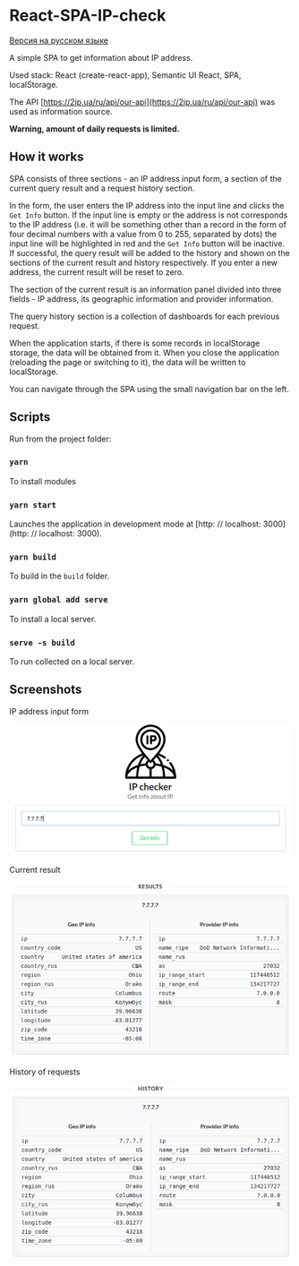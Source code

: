 # React-SPA-IP-check

[Версия на русском языке](README_ru.md)

A simple SPA to get information about IP address.

Used stack: React (create-react-app), Semantic UI React, SPA, localStorage.

The API [https://2ip.ua/ru/api/our-api](https://2ip.ua/ru/api/our-api) was used as information source.

**Warning, amount of daily requests is limited.**

## How it works

SPA consists of three sections - an IP address input form, a section of the current query result and a request history 
section.

In the form, the user enters the IP address into the input line and clicks the `Get Info` button. If the input line is 
empty or the address is not corresponds to the IP address (i.e. it will be something other than a record in the form of 
four decimal numbers with a value from 0 to 255, separated by dots) the input line will be highlighted in red and the 
`Get Info` button will be inactive. If successful, the query result will be added to the history and shown on the 
sections of the current result and history
respectively. If you enter a new address, the current result will be reset to zero.

The section of the current result is an information panel divided into three fields - IP address, its geographic 
information and provider information.

The query history section is a collection of dashboards for each previous request.

When the application starts, if there is some records in localStorage storage, the data will be obtained from it.
When you close the application (reloading the page or switching to it), the data will be written to localStorage.

You can navigate through the SPA using the small navigation bar on the left.

## Scripts

Run from the project folder:

### `yarn`

To install modules

### `yarn start`

Launches the application in development mode at [http: // localhost: 3000] (http: // localhost: 3000).

### `yarn build`

To build in the `build` folder.

### `yarn global add serve`

To install a local server.

### `serve -s build`

To run collected on a local server.

## Screenshots
IP address input form

![IP address input form](screenshots/1-input.png?raw=true "IP address input form")

Current result

![Current result](screenshots/2-result.png?raw=true "Current result")

 History of requests

![History of requests](screenshots/3-history.png?raw=true "History of requests")
